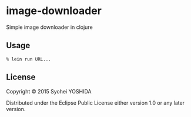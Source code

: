 # image-downloader

Simple image downloader in clojure

## Usage

```
% lein run URL...
```

## License

Copyright © 2015 Syohei YOSHIDA

Distributed under the Eclipse Public License either version 1.0 or any later version.
